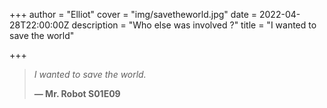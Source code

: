 +++
author = "Elliot"
cover = "img/savetheworld.jpg"
date = 2022-04-28T22:00:00Z
description = "Who else was involved ?"
title = "I wanted to save the world"

+++
> _I wanted to save the world._
>
> **— Mr. Robot S01E09**